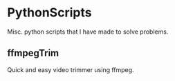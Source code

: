 # PythonScripts
Misc. python scripts that I have made to solve problems.

## ffmpegTrim
Quick and easy video trimmer using ffmpeg.
